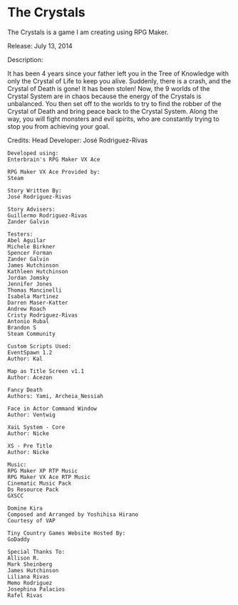 The Crystals
============

The Crystals is a game I am creating using RPG Maker.

Release: July 13, 2014

Description:

It has been 4 years since your father left you in the Tree of Knowledge with only the Crystal of Life to keep you alive. Suddenly, there is a crash, and the Crystal of Death is gone! It has been stolen! Now, the 9 worlds of the Crystal System are in chaos because the energy of the Crystals is unbalanced. You then set off to the worlds to try to find the robber of the Crystal of Death and bring peace back to the Crystal System. Along the way, you will fight monsters and evil spirits, who are constantly trying to stop you from achieving your goal.

Credits:
	Head Developer:
	José Rodriguez-Rivas

	Developed using:
	Enterbrain's RPG Maker VX Ace

	RPG Maker VX Ace Provided by:
	Steam

	Story Written By:
	José Rodriguez-Rivas

	Story Advisers:
	Guillermo Rodriguez-Rivas
	Zander Galvin

	Testers:
	Abel Aguilar
	Michele Birkner
	Spencer Forman
	Zander Galvin
	James Hutchinson
	Kathleen Hutchinson
	Jordan Jomsky
	Jennifer Jones
	Thomas Mancinelli
	Isabela Martinez
	Darren Maser-Katter
	Andrew Roach
	Cristy Rodriguez-Rivas
	Antonio Rubal
	Brandon S
	Steam Community

	Custom Scripts Used:
	EventSpawn 1.2 
	Author: Kal

	Map as Title Screen v1.1
	Author: Acezon

	Fancy Death
	Authors: Yami, Archeia_Nessiah

	Face in Actor Command Window
	Author: Ventwig

	XaiL System - Core
	Author: Nicke

	XS - Pre Title
	Author: Nicke

	Music:
	RPG Maker XP RTP Music
	RPG Maker VX Ace RTP Music
	Cinematic Music Pack 
	Ds Resource Pack
	GXSCC

	Domine Kira
	Composed and Arranged by Yoshihisa Hirano
	Courtesy of VAP

	Tiny Country Games Website Hosted By:
	GoDaddy

	Special Thanks To:
	Allison R.
	Mark Sheinberg
	James Hutchinson
	Liliana Rivas
	Memo Rodriguez
	Josephina Palacios
	Rafel Rivas
